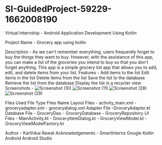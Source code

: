 # SI-GuidedProject-59229-1662008190
Virtual Internship - Android Application Development Using Kotlin


Project Name -
Grocery app using kotlin

Description -
As we can't remember everything, users frequently forget to buy the things they want to buy. However, with the assistance of this app, you can make a list of the groceries you intend to buy so that you don't forget anything.
This app is a simple grocery list app that allows you to add, edit, and delete items from your list.
Features -
Add items to the list
Edit items in the list
Delete items from the list
Save the list to the database
Retrieve the list from the database
Display the list in a recycler view
Screenshots -
![Screenshot (10)](https://user-images.githubusercontent.com/91263896/192096530-f226bcec-11ea-4ab3-99b7-3f23adc55169.png)
![Screenshot (11)](https://user-images.githubusercontent.com/91263896/192096541-abedc13d-e8d4-4230-a47b-ff3d76c6c226.png)
![Screenshot (28)](https://user-images.githubusercontent.com/91263896/192096549-f8d9f5f2-f1c4-445a-ad2b-799d517d5dcb.png)
![Screenshot (29)](https://user-images.githubusercontent.com/91263896/192096556-d7f442d3-7b99-4fc2-8376-d9791da38c2f.png)



Files Used
File Type	            Files Name
Layout Files	    - activity_main.xml
                  - groceryadapter.xml
                  - grocerydialog.xml
Adapter File	    -GroceryAdapter.kt
Database File    	- GroceryDao
                  - GroceryDatabase
                  - GroceryRepository
UI Files	        - MainActivity.kt
                  - GroceryItemDialog.kt
                  - GroceryViewModel.kt
                  - GroceryViewModelFactory.kt

Author -
Karthikai Rawat
Acknowledgements -
SmartInternz
Google
Kotlin
Android
Android Studio

